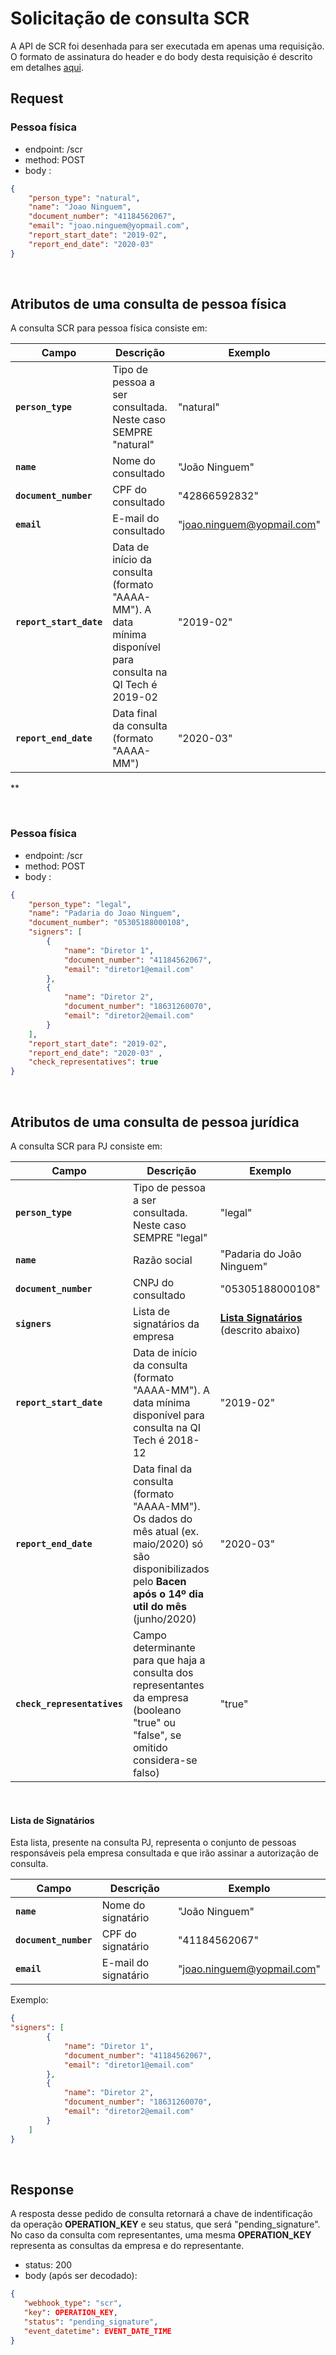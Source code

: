 # Solicitação de consulta SCR

A API de SCR foi desenhada para ser executada em apenas uma
requisição. O formato de assinatura
do header e do body desta requisição é descrito em detalhes
[aqui](?file=224).

## Request

### Pessoa física

- endpoint: /scr
- method: POST
- body :

```json
{
	"person_type": "natural",
	"name": "Joao Ninguem",
	"document_number": "41184562067",
	"email": "joao.ninguem@yopmail.com",
	"report_start_date": "2019-02",
	"report_end_date": "2020-03" 
}
```
<br>

## Atributos de uma consulta de pessoa física

A consulta SCR para pessoa física consiste em:

| Campo | Descrição | Exemplo |
|---|---|---|
| **`person_type`** | Tipo de pessoa a ser consultada. Neste caso SEMPRE "natural" | "natural" |
| **`name`** | Nome do consultado | "João Ninguem" |
| **`document_number`** | CPF do consultado | "42866592832" |
| **`email`** | E-mail do consultado | "joao.ninguem@yopmail.com" |
| **`report_start_date`** | Data de início da consulta (formato "AAAA-MM"). A data mínima disponível para consulta na QI Tech é 2019-02 | "2019-02" |
| **`report_end_date`** | Data final da consulta (formato "AAAA-MM") | "2020-03" |

**

<br>

### Pessoa física

- endpoint: /scr
- method: POST
- body :

```json
{
	"person_type": "legal",
	"name": "Padaria do Joao Ninguem",
	"document_number": "05305188000108",
    "signers": [
        {
            "name": "Diretor 1",
            "document_number": "41184562067",
            "email": "diretor1@email.com"
        },
        {
            "name": "Diretor 2",
            "document_number": "18631260070",
            "email": "diretor2@email.com"
        }
    ],
	"report_start_date": "2019-02",
	"report_end_date": "2020-03" ,
    "check_representatives": true
}
```
<br>

## Atributos de uma consulta de pessoa jurídica

A consulta SCR para PJ consiste em:

| Campo | Descrição | Exemplo |
|---|---|---|
| **`person_type`** | Tipo de pessoa a ser consultada. Neste caso SEMPRE "legal" | "legal" |
| **`name`** | Razão social | "Padaria do João Ninguem" |
| **`document_number`** | CNPJ do consultado | "05305188000108" |
| **`signers`** | Lista de signatários da empresa | **[Lista Signatários](#lista-signatarios)** (descrito abaixo) |
| **`report_start_date`** | Data de início da consulta (formato "AAAA-MM"). A data mínima disponível para consulta na QI Tech é 2018-12 | "2019-02" |
| **`report_end_date`** | Data final da consulta (formato "AAAA-MM"). Os dados do mês atual (ex. maio/2020) só são disponibilizados pelo **Bacen após o 14º dia util do mês** (junho/2020) | "2020-03" |
| **`check_representatives`** | Campo determinante para que haja a consulta dos representantes da empresa (booleano "true" ou "false", se omitido considera-se falso) | "true" |

<br>

#### Lista de Signatários <a name=lista-signatarios></a>

Esta lista, presente na consulta PJ, representa o conjunto de pessoas responsáveis pela empresa consultada e que irão assinar a autorização de consulta.

| Campo | Descrição | Exemplo |
|---|---|---|
| **`name`** | Nome do signatário | "João Ninguem" |
| **`document_number`** | CPF do signatário | "41184562067" |
| **`email`** | E-mail do signatário | "joao.ninguem@yopmail.com" |

Exemplo:

```json
{
"signers": [
        {
            "name": "Diretor 1",
            "document_number": "41184562067",
            "email": "diretor1@email.com"
        },
        {
            "name": "Diretor 2",
            "document_number": "18631260070",
            "email": "diretor2@email.com"
        }
    ]
}
```
<br>

## Response

A resposta desse pedido de consulta retornará a chave de indentificação da operação **OPERATION_KEY** e seu status, que será "pending_signature".
No caso da consulta com representantes, uma mesma **OPERATION_KEY** representa as consultas da empresa e do representante.

- status: 200
- body (após ser decodado): 
  
```json
{
   "webhook_type": "scr",
   "key": OPERATION_KEY,
   "status": "pending_signature",
   "event_datetime": EVENT_DATE_TIME
}
```
<br>
